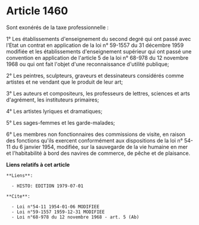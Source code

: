 # Article 1460

Sont exonérés de la taxe professionnelle :

1° Les établissements d'enseignement du second degré qui ont passé avec l'Etat un contrat en application de la loi n° 59-1557
du 31 décembre 1959 modifiée et les établissements d'enseignement supérieur qui ont passé une convention en application de
l'article 5 de la loi n° 68-978 du 12 novembre 1968 ou qui ont fait l'objet d'une reconnaissance d'utilité publique;

2° Les peintres, sculpteurs, graveurs et dessinateurs considérés comme artistes et ne vendant que le produit de leur art;

3° Les auteurs et compositeurs, les professeurs de lettres, sciences et arts d'agrément, les instituteurs primaires;

4° Les artistes lyriques et dramatiques;

5° Les sages-femmes et les garde-malades;

6° Les membres non fonctionnaires des commissions de visite, en raison des fonctions qu'ils exercent conformément aux
dispositions de la loi n° 54-11 du 6 janvier 1954, modifiée, sur la sauvegarde de la vie humaine en mer et l'habitabilité à
bord des navires de commerce, de pêche et de plaisance.

**Liens relatifs à cet article**

	**Liens**:

	  - HISTO: EDITION 1979-07-01

	**Cite**:

	  - Loi n°54-11 1954-01-06 MODIFIEE
	  - Loi n°59-1557 1959-12-31 MODIFIEE
	  - Loi n°68-978 du 12 novembre 1968 - art. 5 (Ab)
